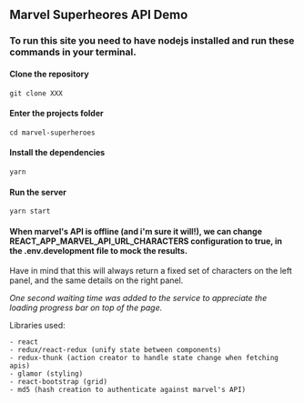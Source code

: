 ## Marvel Superheores API Demo

### To run this site you need to have nodejs installed and run these commands in your terminal.

#### Clone the repository

    git clone XXX

#### Enter the projects folder

    cd marvel-superheroes

#### Install the dependencies

    yarn

#### Run the server

    yarn start

#### When marvel's API is offline (and i'm sure it will!), we can change **REACT_APP_MARVEL_API_URL_CHARACTERS** configuration to true, in the .env.development file to mock the results.

Have in mind that this will always return a fixed set of characters on the left panel, and the same details on the right panel.

_One second waiting time was added to the service to appreciate the loading progress bar on top of the page._

Libraries used:

    - react
    - redux/react-redux (unify state between components)
    - redux-thunk (action creator to handle state change when fetching apis)
    - glamor (styling)
    - react-bootstrap (grid)
    - md5 (hash creation to authenticate against marvel's API)

